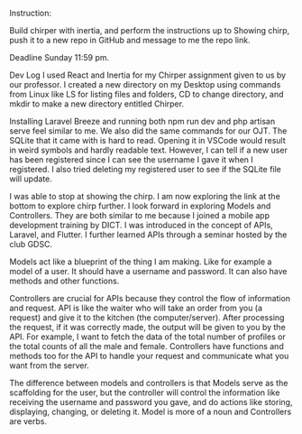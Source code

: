 Instruction:

Build chirper with inertia, and perform the instructions up to Showing chirp, 
push it to a new repo in GitHub and message to me the repo link. 

Deadline Sunday 11:59 pm.

Dev Log
I used React and Inertia for my Chirper assignment given to us by our professor. I created a new directory on my Desktop using commands from Linux like LS for listing files and folders, CD to change directory, and mkdir to make a new directory entitled Chirper.

Installing Laravel Breeze and running both npm run dev and php artisan serve feel similar to me. We also did the same commands for our OJT. The SQLite that it came with is hard to read. Opening it in VSCode would result in weird symbols and hardly readable text. However, I can tell if a new user has been registered since I can see the username I gave it when I registered. I also tried deleting my registered user to see if the SQLite file will update.

I was able to stop at showing the chirp. I am now exploring the link at the bottom to explore chirp further. I look forward in exploring Models and Controllers. They are both similar to me because I joined a mobile app development training by DICT. I was introduced in the concept of APIs, Laravel, and Flutter. I further learned APIs through a seminar hosted by the club GDSC. 

Models act like a blueprint of the thing I am making. Like for example a model of a user. It should have a username and password. It can also have methods and other functions.

Controllers are crucial for APIs because they control the flow of information and request. API is like the waiter who will take an order from you (a request) and give it to the kitchen (the computer/server). After processing the request, if it was correctly made, the output will be given to you by the API. For example, I want to fetch the data of the total number of profiles or the total counts of all the male and female. Controllers have functions and methods too for the API to handle your request and communicate what you want from the server. 

The difference between models and controllers is that Models serve as the scaffolding for the user, but the controller will control the information like receiving the username and password you gave, and do actions like storing, displaying, changing, or deleting it. Model is more of a noun and Controllers are verbs.
